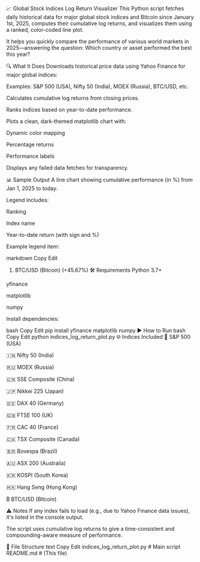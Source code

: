 📈 Global Stock Indices Log Return Visualizer
This Python script fetches daily historical data for major global stock indices and Bitcoin since January 1st, 2025, computes their cumulative log returns, and visualizes them using a ranked, color-coded line plot.

It helps you quickly compare the performance of various world markets in 2025—answering the question: Which country or asset performed the best this year?

🔍 What It Does
Downloads historical price data using Yahoo Finance for major global indices:

Examples: S&P 500 (USA), Nifty 50 (India), MOEX (Russia), BTC/USD, etc.

Calculates cumulative log returns from closing prices.

Ranks indices based on year-to-date performance.

Plots a clean, dark-themed matplotlib chart with:

Dynamic color mapping

Percentage returns

Performance labels

Displays any failed data fetches for transparency.

📊 Sample Output
A line chart showing cumulative performance (in %) from Jan 1, 2025 to today.

Legend includes:

Ranking

Index name

Year-to-date return (with sign and %)

Example legend item:

markdown
Copy
Edit
1. BTC/USD (Bitcoin) (+45.67%)
🛠 Requirements
Python 3.7+

yfinance

matplotlib

numpy

Install dependencies:

bash
Copy
Edit
pip install yfinance matplotlib numpy
▶️ How to Run
bash
Copy
Edit
python indices_log_return_plot.py
🌐 Indices Included
🗽 S&P 500 (USA)

🇮🇳 Nifty 50 (India)

🇷🇺 MOEX (Russia)

🇨🇳 SSE Composite (China)

🇯🇵 Nikkei 225 (Japan)

🇩🇪 DAX 40 (Germany)

🇬🇧 FTSE 100 (UK)

🇫🇷 CAC 40 (France)

🇨🇦 TSX Composite (Canada)

🇧🇷 Bovespa (Brazil)

🇦🇺 ASX 200 (Australia)

🇰🇷 KOSPI (South Korea)

🇭🇰 Hang Seng (Hong Kong)

₿ BTC/USD (Bitcoin)

⚠️ Notes
If any index fails to load (e.g., due to Yahoo Finance data issues), it's listed in the console output.

The script uses cumulative log returns to give a time-consistent and compounding-aware measure of performance.

📁 File Structure
text
Copy
Edit
indices_log_return_plot.py   # Main script
README.md                    # (This file)

